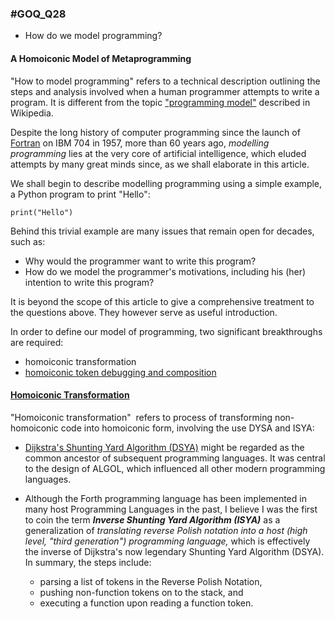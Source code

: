### #GOQ_Q28 
- How do we model programming?
#### A Homoiconic Model of Metaprogramming

"How to model programming" refers to a technical description outlining the steps and analysis involved when a human programmer attempts to write a program. It is different from the topic ["programming model"](https://en.wikipedia.org/wiki/Programming_model) described in Wikipedia.

Despite the long history of computer programming since the launch of [Fortran](https://en.wikipedia.org/wiki/Fortran) on IBM 704 in 1957, more than 60 years ago, _modelling programming_ lies at the very core of artificial intelligence, which eluded attempts by many great minds since, as we shall elaborate in this article.

We shall begin to describe modelling programming using a simple example, a Python program to print "Hello":

```
print("Hello")
```

Behind this trivial example are many issues that remain open for decades, such as:
- Why would the programmer want to write this program?
- How do we model the programmer's motivations, including his (her) intention to write this program?

It is beyond the scope of this article to give a comprehensive treatment to the questions above. They however serve as useful introduction. 

In order to define our model of programming, two significant breakthroughs are required:
- homoiconic transformation
- [homoiconic token debugging and composition](https://github.com/udexon/Homoiconism/blob/master/Q27_HOTRECIPE.md)

#### [Homoiconic Transformation](https://github.com/udexon/GOEHDOM/blob/master/Homoiconicity.md#homoiconic-transformation)


"Homoiconic transformation"  refers to process of transforming non-homoiconic code into homoiconic form, involving the use DYSA and ISYA:

- [Dijkstra's Shunting Yard Algorithm (DSYA)](https://en.wikipedia.org/wiki/Shunting-yard_algorithm) might be regarded as the common ancestor of subsequent programming languages. It was central to the design of ALGOL, which influenced all other modern programming languages. 

- Although the Forth programming language has been implemented in many host Programming Languages in the past, I believe I was the first to coin the term ***Inverse Shunting Yard Algorithm (ISYA)*** as a generalization of *translating reverse Polish notation into a host (high level, "third generation") programming language,* which is effectively the inverse of Dijkstra's now legendary Shunting Yard Algorithm (DSYA). In summary, the steps include:
  - parsing a list of tokens in the Reverse Polish Notation, 
  - pushing non-function tokens on to the stack, and 
  - executing a function upon reading a function token. 
